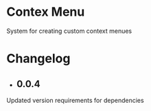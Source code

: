 # Contex Menu
System for creating custom context menues

# Changelog
* ## 0.0.4
Updated version requirements for dependencies
